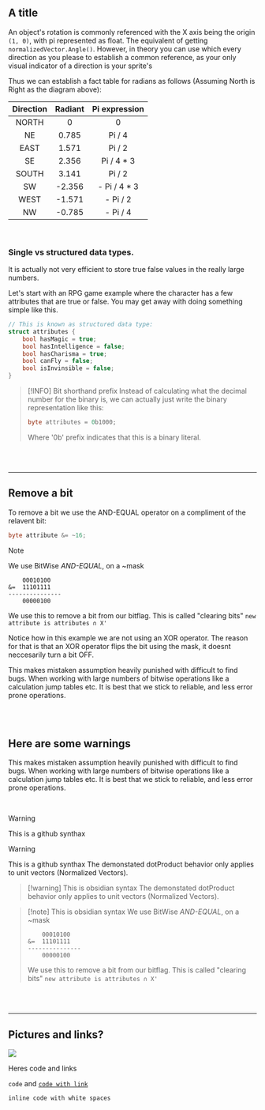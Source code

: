 ## A title
An object's rotation is commonly referenced with the X axis being the origin `(1, 0)`, with pi represented as float. The equivalent of getting `normalizedVector.Angle()`. However, in theory you can use which every direction as you please to establish a common reference, as your only visual indicator of a direction is your sprite's


Thus we can establish a fact table for radians as follows (Assuming North is Right as the diagram above):

| Direction | Radiant | Pi expression | 
| :-------: | :-----: |:-------------:|
| NORTH     | 0       |       0       |
| NE        | 0.785   |    Pi / 4     |
| EAST      | 1.571   |    Pi / 2     |
| SE        | 2.356   |    Pi / 4 * 3 |
| SOUTH     | 3.141   |    Pi / 2     |
| SW        | -2.356  |   - Pi / 4 * 3|
| WEST      | -1.571  |   - Pi / 2    |
| NW        | -0.785  |   - Pi / 4    |

<br>

### Single vs structured data types.
It is actually not very efficient to store true false values in the really large numbers.

Let's start with an RPG game example where the character has a few attributes that are true or false. You may get away with doing something simple like this.

```cs
// This is known as structured data type:
struct attributes {
    bool hasMagic = true;
    bool hasIntelligence = false;
    bool hasCharisma = true;
    bool canFly = false;
    bool isInvinsible = false;
}
```

> [!INFO] 
> Bit shorthand prefix
> Instead of calculating what the decimal number for the binary is, we can actually just write the binary representation like this:
> ```cs
> byte attributes = 0b1000;
> ```
> Where '0b' prefix indicates that this is a binary literal.


<br><br>

---
## Remove a bit
To remove a bit we use the AND-EQUAL operator on a compliment of the relavent bit:
```cs
byte attribute &= ~16;
```

> [!NOTE] 
> We use BitWise *AND-EQUAL*, on a ~mask
> 
>```
>     00010100
>&=  11101111
> ---------------
>     00000100
>```
> We use this to remove a bit from our bitflag. This is called "clearing bits"
> `new attribute is attributes ∩ X' `

Notice how in this example we are not using an XOR operator. The reason for that is that an XOR operator flips the bit using the mask, it doesnt neccesarily turn a bit OFF. 

This makes mistaken assumption heavily punished with difficult to find bugs. When working with large numbers of bitwise operations like a calculation jump tables etc. It is best that we stick to reliable, and less error prone operations. 

<br><br>

## Here are some warnings
This makes mistaken assumption heavily punished with difficult to find bugs. When working with large numbers of bitwise operations like a calculation jump tables etc. It is best that we stick to reliable, and less error prone operations. 

<br>

> [!WARNING] 
> This is a github synthax

> [!WARNING] 
> This is a github synthax
> The demonstated dotProduct behavior only applies to unit vectors (Normalized Vectors). 


> [!warning] This is obsidian syntax
> The demonstated dotProduct behavior only applies to unit vectors (Normalized Vectors). 

> [!note] This is obsidian syntax 
> We use BitWise *AND-EQUAL*, on a ~mask
> 
>```
>     00010100
>&=  11101111
> ---------------
>     00000100
>```
> We use this to remove a bit from our bitflag. This is called "clearing bits"
> `new attribute is attributes ∩ X' `

<br><br>

---
## Pictures and links?

![](/vercel.svg)

Heres code and links

`code` and [`code with link`](https://www.google.com/)

`inline code with white spaces           `

